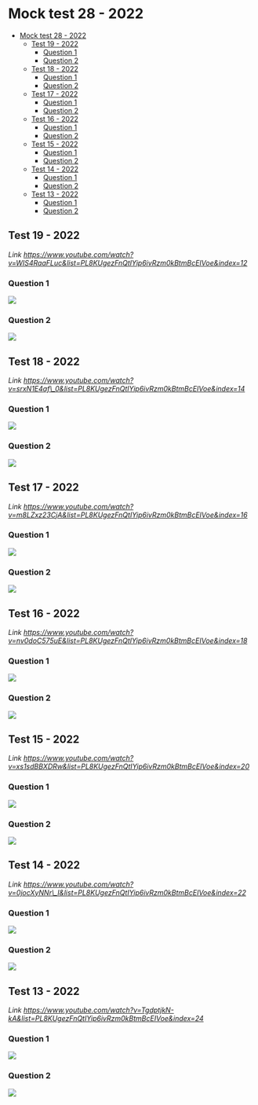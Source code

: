 # Mock test 28 - 2022

-   [Mock test 28 - 2022](#mock-test-28---2022)
    -   [Test 19 - 2022](#test-19---2022)
        -   [Question 1](#question-1)
        -   [Question 2](#question-2)
    -   [Test 18 - 2022](#test-18---2022)
        -   [Question 1](#question-1-1)
        -   [Question 2](#question-2-1)
    -   [Test 17 - 2022](#test-17---2022)
        -   [Question 1](#question-1-2)
        -   [Question 2](#question-2-2)
    -   [Test 16 - 2022](#test-16---2022)
        -   [Question 1](#question-1-3)
        -   [Question 2](#question-2-3)
    -   [Test 15 - 2022](#test-15---2022)
        -   [Question 1](#question-1-4)
        -   [Question 2](#question-2-4)
    -   [Test 14 - 2022](#test-14---2022)
        -   [Question 1](#question-1-5)
        -   [Question 2](#question-2-5)
    -   [Test 13 - 2022](#test-13---2022)
        -   [Question 1](#question-1-6)
        -   [Question 2](#question-2-6)

## Test 19 - 2022

_Link https://www.youtube.com/watch?v=WIS4RaaFLuc&list=PL8KUgezFnQtIYip6ivRzm0kBtmBcEIVoe&index=12_

### Question 1

![](./Images/mock-test-28-1.png)

### Question 2

![](./Images/mock-test-28-2.png)

## Test 18 - 2022

_Link https://www.youtube.com/watch?v=srxN1E4af\_0&list=PL8KUgezFnQtIYip6ivRzm0kBtmBcEIVoe&index=14_

### Question 1

![](./Images/mock-test-28-3.png)

### Question 2

![](./Images/mock-test-28-4.png)

## Test 17 - 2022

_Link https://www.youtube.com/watch?v=m8LZxz23CjA&list=PL8KUgezFnQtIYip6ivRzm0kBtmBcEIVoe&index=16_

### Question 1

![](./Images/mock-test-28-5.png)

### Question 2

![](./Images/mock-test-28-6.png)

## Test 16 - 2022

_Link https://www.youtube.com/watch?v=nv0doC575uE&list=PL8KUgezFnQtIYip6ivRzm0kBtmBcEIVoe&index=18_

### Question 1

![](./Images/mock-test-28-7.png)

### Question 2

![](./Images/mock-test-28-8.png)

## Test 15 - 2022

_Link https://www.youtube.com/watch?v=xs1sdBBXDRw&list=PL8KUgezFnQtIYip6ivRzm0kBtmBcEIVoe&index=20_

### Question 1

![](./Images/mock-test-28-9.png)

### Question 2

![](./Images/mock-test-28-10.png)

## Test 14 - 2022

_Link https://www.youtube.com/watch?v=0jocXyNNr\_I&list=PL8KUgezFnQtIYip6ivRzm0kBtmBcEIVoe&index=22_

### Question 1

![](./Images/mock-test-28-11.png)

### Question 2

![](./Images/mock-test-28-12.png)

## Test 13 - 2022

_Link https://www.youtube.com/watch?v=TgdptjkN-kA&list=PL8KUgezFnQtIYip6ivRzm0kBtmBcEIVoe&index=24_

### Question 1

![](./Images/mock-test-28-13.png)

### Question 2

![](./Images/mock-test-28-14.png)

